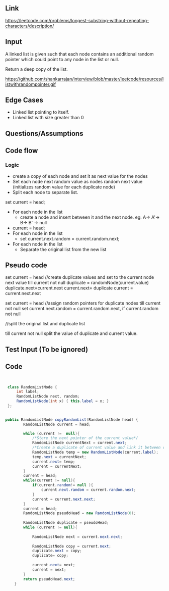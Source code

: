 ## Link

https://leetcode.com/problems/longest-substring-without-repeating-characters/description/
## Input
A linked list is given such that each node contains an additional random pointer which could point to any node in the list or null.

Return a deep copy of the list.

https://github.com/shankarrajan/interview/blob/master/leetcode/resources/listwithrandompointer.gif

## Edge Cases
- Linked list pointing to itself. 
- Linked list with size greater than 0

## Questions/Assumptions

## Code flow
### Logic
- create a copy of each node and set it as next value for the nodes
- Set each node next random value as nodes random next value (initializes random value for each duplicate node)
- Split each node to separate list.

set current = head;

- For each node in the list
    - create a node and insert between it and the next node. 
    eg. A-> A'-> B-> B' -> null
- current = head;    
- For each node in the list    
    - set current.next.random = current.random.next;    
- For each node in the list
    - Separate the original list from the new list

## Pseudo code
set current = head
//create duplicate values and set to the current node next value 
till current not null
    duplicate = randomNode(current.value)
    duplicate.next=current.next
    current.next= duplicate
    current = current.next.next

set current = head
//assign random pointers for duplicate nodes
till current not null
    set current.next.random = current.random.next, if current.random not null

//split the original list and duplicate list

till current not null 
    split the value of duplicate and current value. 



## Test Input (To be ignored)



## Code
```java


 class RandomListNode {
     int label;
     RandomListNode next, random;
     RandomListNode(int x) { this.label = x; }
 };
 

public RandomListNode copyRandomList(RandomListNode head) {
        RandomListNode current = head;

        while (current !=  null){
            /*Store the next pointer of the current value*/
            RandomListNode currentNext = current.next;
            /*Create a duplicate of current value and link it between current and currentNext*/
            RandomListNode temp = new RandomListNode(current.label);
            temp.next = currentNext;
            current.next= temp;
            current = currentNext;
        }
        current = head;
        while(current != null){
            if(current.random!= null ){
                current.next.random = current.random.next;
            }
            current = current.next.next;
        }
        current = head;
        RandomListNode pseudoHead = new RandomListNode(0);
        
        RandomListNode duplicate = pseudoHead;
        while (current != null){
            
            RandomListNode next = current.next.next;
            
            RandomListNode copy = current.next;
            duplicate.next = copy;
            duplicate= copy;
            
            current.next= next;
            current = next;
        }
        return pseudoHead.next;
    }

```